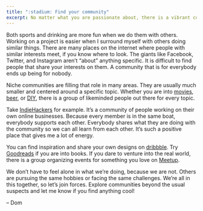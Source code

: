 ```yaml
---
title: ":stadium: Find your community"
excerpt: No matter what you are passionate about, there is a vibrant community out there where you can exchange ideas with likeminded people.
---
```

Both sports and drinking are more fun when we do them with others. Working on a project is easier when I surround myself with others doing similar things. There are many places on the internet where people with similar interests meet, if you know where to look. The giants like Facebook, Twitter, and Instagram aren’t “about” anything specific. It is difficult to find people that share your interests on them. A community that is for everybody ends up being for nobody.

Niche communities are filling that role in many areas. They are usually much smaller and centered around a specific topic. Whether you are into [movies](https://letterboxd.com), [beer](https://untappd.com), or [DIY](https://www.instructables.com), there is a group of likeminded people out there for every topic.

Take [IndieHackers](https://www.indiehackers.com) for example. It’s a community of people working on their own online businesses. Because every member is in the same boat, everybody supports each other. Everybody shares what they are doing with the community so we can all learn from each other. It’s such a positive place that gives me a lot of energy.

You can find inspiration and share your own designs on [dribbble](https://dribbble.com). Try [Goodreads](https://www.goodreads.com) if you are into books. If you dare to venture into the real world, there is a group organizing events for something you love on [Meetup](https://www.meetup.com).

We don’t have to feel alone in what we’re doing, because we are not. Others are pursuing the same hobbies or facing the same challenges. We’re all in this together, so let’s join forces. Explore communities beyond the usual suspects and let me know if you find anything cool!

– Dom
